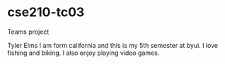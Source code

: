 # cse210-tc03
Teams project

Tyler Elms
I am form california and this is my 5th semester at byui. I love fishing and biking. I also enjoy playing video games.
